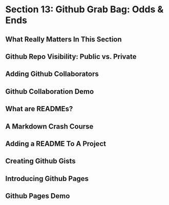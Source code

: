 # Section 13: Github Grab Bag: Odds & Ends

## What Really Matters In This Section

## Github Repo Visibility: Public vs. Private

## Adding Github Collaborators

## Github Collaboration Demo

## What are READMEs?

## A Markdown Crash Course

## Adding a README To A Project

## Creating Github Gists

## Introducing Github Pages

## Github Pages Demo
